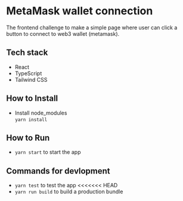# MetaMask wallet connection

The frontend challenge to make a simple page where user can click a button to connect to web3 wallet (metamask).

## Tech stack

- React
- TypeScript
- Tailwind CSS

## How to Install
- Install node_modules \
  `yarn install`
  
## How to Run

- `yarn start` to start the app

## Commands for devlopment

- `yarn test` to test the app
<<<<<<< HEAD
- `yarn run build` to build a production bundle